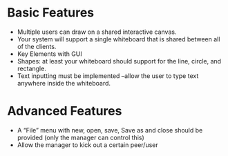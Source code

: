 # Basic Features
  * Multiple users can draw on a shared interactive canvas.
  * Your system will support a single whiteboard that is shared between all of the clients.
  * Key Elements with GUI
  * Shapes: at least your whiteboard should support for the line, circle, and rectangle.
  * Text inputting must be implemented –allow the user to type text anywhere inside the whiteboard.

# Advanced Features
  * A “File” menu with new, open, save, Save as and close should be provided (only the manager can control this)
  * Allow the manager to kick out a certain peer/user
